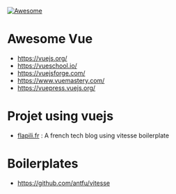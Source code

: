 [![Awesome](https://cdn.rawgit.com/sindresorhus/awesome/d7305f38d29fed78fa85652e3a63e154dd8e8829/media/badge.svg)](https://github.com/sindresorhus/awesome)

# Awesome Vue

* https://vuejs.org/
* https://vueschool.io/
* https://vuejsforge.com/ 
* https://www.vuemastery.com/
* https://vuepress.vuejs.org/


# Projet using vuejs

* [flapili.fr](https://flapili.fr) : A french tech blog using vitesse boilerplate

# Boilerplates

* https://github.com/antfu/vitesse

